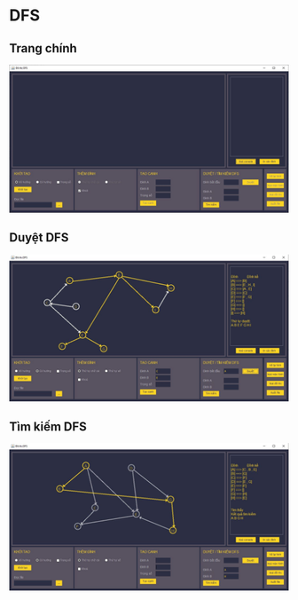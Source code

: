 # DFS

## Trang chính
![Main_Page](https://github.com/luutienphat/DFS/blob/master/Images/Main.JPG?raw=true)

## Duyệt DFS

![Traverse](https://github.com/luutienphat/DFS/blob/master/Images/Traverse.JPG?raw=true)

## Tìm kiếm DFS

![SearchDFS](https://github.com/luutienphat/DFS/blob/master/Images/Search.JPG?raw=true)
